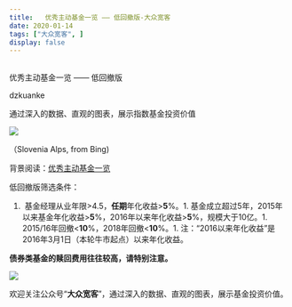 ```yaml
---
title:   优秀主动基金一览 —— 低回撤版-大众宽客
date: 2020-01-14
tags: ["大众宽客", ]
display: false
---
```



## 



优秀主动基金一览 —— 低回撤版




dzkuanke




通过深入的数据、直观的图表，展示指数基金投资价值


<img class="rich_pages js_insertlocalimg" data-ratio="0.5625" data-s="300,640" src="https://mmbiz.qpic.cn/mmbiz_jpg/PKw3FQPmhIia2snGxetm7WO6ZfR1fxrMUD6ba87pKpib3eLFSCxFVD6ibvuMn4tzrYBLnib4bKh1pHAy9K7icly2AXQ/640?wx_fmt=jpeg" data-type="jpeg" data-w="1280" style=""/>

（Slovenia Alps, from Bing)



背景阅读：[优秀主动基金一览](http://mp.weixin.qq.com/s?__biz=MzAwMTc1MDcwNw==&amp;mid=2648275597&amp;idx=1&amp;sn=261228ffc7fbb81ef1328462bdc8b9bd&amp;chksm=82f93951b58eb0476f3e45d7d17448a05a3ac42733840192ec2938e7557b1c16f5170c08e02b&amp;scene=21#wechat_redirect)



低回撤版筛选条件：
1. &nbsp;基金经理从业年限&gt;4.5，**任期**年化收益&gt;**5**%。1. 基金成立超过5年，2015年以来基金年化收益&gt;**5**%，2016年以来年化收益&gt;**5**%，规模大于10亿。1. 2015/16年回撤&lt;**10**%，2018年回撤&lt;**10**%。1. 注：“2016以来年化收益”是2016年3月1日（本轮牛市起点）以来年化收益。


**债券类基金的赎回费用往往较高，请特别注意。**



<img class="rich_pages js_insertlocalimg" data-ratio="0.45506692160611856" data-s="300,640" src="https://mmbiz.qpic.cn/mmbiz_png/PKw3FQPmhIia2snGxetm7WO6ZfR1fxrMUZQjsfiaa0YmAm4lFLYD0qxJveibsZj68dkQysNjoicKSCt3vzyDNibVweA/640?wx_fmt=png" data-type="png" data-w="1046"/>



欢迎关注公众号“**大众宽客**”，通过深入的数据、直观的图表，展示基金投资价值。